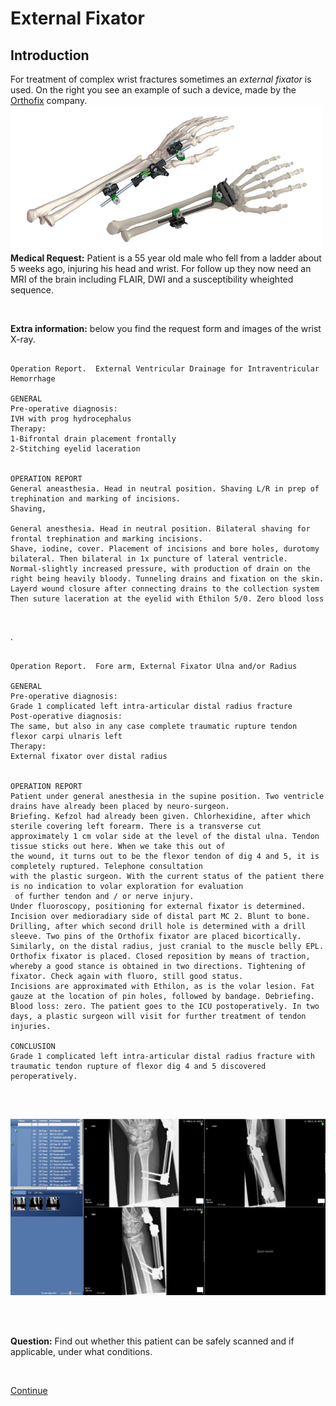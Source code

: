 # External Fixator 


## Introduction

For treatment of complex wrist fractures sometimes an *external fixator* is used.
On the right you see an example of such a device, made by the
 [Orthofix](http://www.orthofix.com) company. ![](fixateur_wrist.png)
<br>
**Medical Request:** Patient is a 55 year old male who fell from a ladder about 5 weeks ago, injuring his head and wrist. 
For follow up they now need an MRI of the brain including FLAIR, DWI and a susceptibility wheighted sequence.

<br>

**Extra information:** below you find the request form and images of the wrist X-ray.
<br>
```

Operation Report.  External Ventricular Drainage for Intraventricular Hemorrhage

GENERAL
Pre-operative diagnosis:
IVH with prog hydrocephalus
Therapy:
1-Bifrontal drain placement frontally
2-Stitching eyelid laceration


OPERATION REPORT
General aneasthesia. Head in neutral position. Shaving L/R in prep of trephination and marking of incisions.
Shaving, 

General anesthesia. Head in neutral position. Bilateral shaving for frontal trephination and marking incisions. 
Shave, iodine, cover. Placement of incisions and bore holes, durotomy bilateral. Then bilateral in 1x puncture of lateral ventricle. 
Normal-slightly increased pressure, with production of drain on the right being heavily bloody. Tunneling drains and fixation on the skin.
Layerd wound closure after connecting drains to the collection system Then suture laceration at the eyelid with Ethilon 5/0. Zero blood loss

```
<br>

.
<br>
```

Operation Report.  Fore arm, External Fixator Ulna and/or Radius

GENERAL
Pre-operative diagnosis:
Grade 1 complicated left intra-articular distal radius fracture
Post-operative diagnosis:
The same, but also in any case complete traumatic rupture tendon flexor carpi ulnaris left
Therapy:
External fixator over distal radius


OPERATION REPORT
Patient under general anesthesia in the supine position. Two ventricle drains have already been placed by neuro-surgeon. 
Briefing. Kefzol had already been given. Chlorhexidine, after which sterile covering left forearm. There is a transverse cut 
approximately 1 cm volar side at the level of the distal ulna. Tendon tissue sticks out here. When we take this out of 
the wound, it turns out to be the flexor tendon of dig 4 and 5, it is completely ruptured. Telephone consultation 
with the plastic surgeon. With the current status of the patient there is no indication to volar exploration for evaluation
 of further tendon and / or nerve injury.
Under fluoroscopy, positioning for external fixator is determined. Incision over medioradiary side of distal part MC 2. Blunt to bone.
Drilling, after which second drill hole is determined with a drill sleeve. Two pins of the Orthofix fixator are placed bicortically.
Similarly, on the distal radius, just cranial to the muscle belly EPL. Orthofix fixator is placed. Closed reposition by means of traction, 
whereby a good stance is obtained in two directions. Tightening of fixator. Check again with fluoro, still good status. 
Incisions are approximated with Ethilon, as is the volar lesion. Fat gauze at the location of pin holes, followed by bandage. Debriefing. 
Blood loss: zero. The patient goes to the ICU postoperatively. In two days, a plastic surgeon will visit for further treatment of tendon injuries.

CONCLUSION
Grade 1 complicated left intra-articular distal radius fracture with traumatic tendon rupture of flexor dig 4 and 5 discovered peroperatively.


```
<br>

![DX pols](dx_pols.png)

<br>
<br>

**Question:** Find out whether this patient can be safely scanned and if applicable, under what conditions.

<br>

[Continue](case_part2.md)

